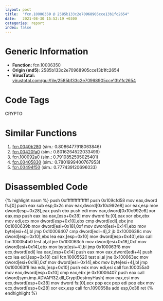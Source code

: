```yaml
---
layout: post
title:  "fcn.10006350 @ 2585b133c2e70968905cce13b1fc2654"
date:   2021-08-30 15:52:19 +0300
categories: report
index: false
---
```


# Generic Information
- **Function:** fcn.10006350
- **Origin (md5):** 2585b133c2e70968905cce13b1fc2654
- **VirusTotal:** [virustotal.com/gui/file/2585b133c2e70968905cce13b1fc2654][virustotal_ref]

# Code Tags
<span class="tag" id="CRYPTO">CRYPTO</span>


# Similar Functions

1. [fcn.0040b280][similar_1_ref] (sim.: 0.8086477918063846)
2. [fcn.00420fa0][similar_2_ref] (sim.: 0.8016264522033499)
3. [fcn.100092a0][similar_3_ref] (sim.: 0.7910852505025401)
4. [fcn.00405830][similar_4_ref] (sim.: 0.7801999400767953)
5. [fcn.00494f50][similar_5_ref] (sim.: 0.777439120696033)


# Disassembled Code

{% highlight nasm %}
push 0xffffffffffffffff
push 0x109cfd58
mov eax,dword fs:[0]
push eax
sub esp,0x2c
mov eax,dword[0x10c992e8]
xor eax,esp
mov dword[esp+0x28],eax
push ebx
push edi
mov eax,dword[0x10c992e8]
xor eax,esp
push eax
lea eax,[esp+0x38]
mov dword fs:[0],eax
xor ebx,ebx
mov edi,ecx
mov dword[esp+0x10],ebx
cmp dword[edi],ebx
jne 0x1000639b
mov dword[esi+0x18],0xf
mov dword[esi+0x14],ebx
mov byte[esi+4],bl
jmp 0x10006407
cmp dword[edi+4],2
jb 0x1000638c
mov dword[esp+0x10],ebx
lea eax,[esp+0x10]
mov dword[esp+0x40],ebx
call fcn.100054b0
test al,al
jne 0x100063c5
mov dword[esi+0x18],0xf
mov dword[esi+0x14],ebx
mov byte[esi+4],bl
jmp 0x100063f8
mov ecx,dword[edi]
lea eax,[esp+0x14]
push eax
mov eax,dword[edi+4]
push ecx
lea edi,[esp+0x18]
call fcn.10005520
test al,al
jne 0x100063ec
mov dword[esi+0x18],0xf
mov dword[esi+0x14],ebx
mov byte[esi+4],bl
jmp 0x100063f8
lea edx,[esp+0x10]
push edx
mov edi,esi
call fcn.100055a0
mov eax,dword[esp+0x10]
cmp eax,ebx
je 0x10006407
push eax
call dword[sym.imp.ADVAPI32.dll_CryptDestroyHash]
mov eax,esi
mov ecx,dword[esp+0x38]
mov dword fs:[0],ecx
pop ecx
pop edi
pop ebx
mov ecx,dword[esp+0x28]
xor ecx,esp
call fcn.1090658a
add esp,0x38
ret
{% endhighlight %}


[similar_1_ref]: /report/fcn.0040b280@0aa2d73a5300dff2412388945614b507
[similar_2_ref]: /report/fcn.00420fa0@be7fba7cc724acf4ae2900d99e0fc9c3
[similar_3_ref]: /report/fcn.100092a0@4c3818fdf32d89a09257dbc9d3e142ea
[similar_4_ref]: /report/fcn.00405830@2fcce874fb2a3a396274d2df89c397e3
[similar_5_ref]: /report/fcn.00494f50@be7fba7cc724acf4ae2900d99e0fc9c3
[virustotal_ref]: https://www.virustotal.com/gui/file/2585b133c2e70968905cce13b1fc2654